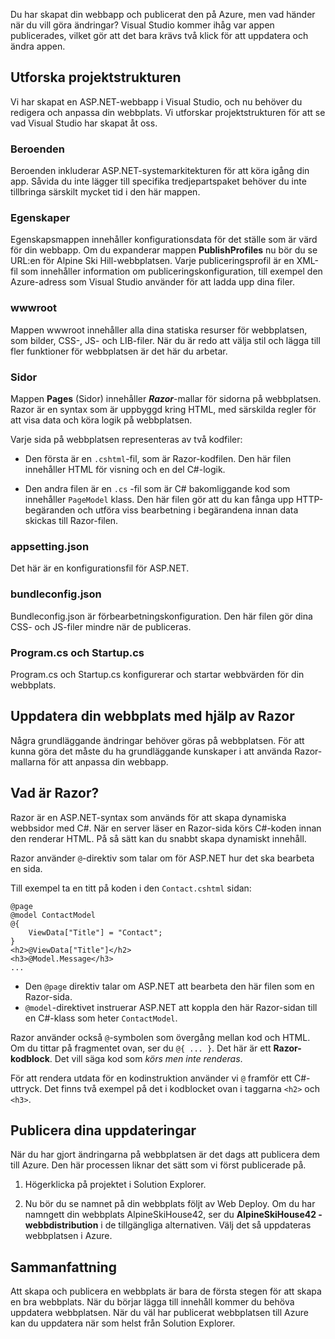 Du har skapat din webbapp och publicerat den på Azure, men vad händer när du vill göra ändringar? Visual Studio kommer ihåg var appen publicerades, vilket gör att det bara krävs två klick för att uppdatera och ändra appen.

## <a name="explore-the-project-structure"></a>Utforska projektstrukturen

Vi har skapat en ASP.NET-webbapp i Visual Studio, och nu behöver du redigera och anpassa din webbplats. Vi utforskar projektstrukturen för att se vad Visual Studio har skapat åt oss.

### <a name="dependencies"></a>Beroenden

Beroenden inkluderar ASP.NET-systemarkitekturen för att köra igång din app. Såvida du inte lägger till specifika tredjepartspaket behöver du inte tillbringa särskilt mycket tid i den här mappen.

### <a name="properties"></a>Egenskaper

Egenskapsmappen innehåller konfigurationsdata för det ställe som är värd för din webbapp. Om du expanderar mappen **PublishProfiles** nu bör du se URL:en för Alpine Ski Hill-webbplatsen. Varje publiceringsprofil är en XML-fil som innehåller information om publiceringskonfiguration, till exempel den Azure-adress som Visual Studio använder för att ladda upp dina filer.

### <a name="wwwroot"></a>wwwroot

Mappen wwwroot innehåller alla dina statiska resurser för webbplatsen, som bilder, CSS-, JS- och LIB-filer. När du är redo att välja stil och lägga till fler funktioner för webbplatsen är det här du arbetar.

### <a name="pages"></a>Sidor

Mappen **Pages** (Sidor) innehåller _**Razor**_-mallar för sidorna på webbplatsen.
Razor är en syntax som är uppbyggd kring HTML, med särskilda regler för att visa data och köra logik på webbplatsen.

Varje sida på webbplatsen representeras av två kodfiler:

- Den första är en `.cshtml`-fil, som är Razor-kodfilen. Den här filen innehåller HTML för visning och en del C#-logik.

- Den andra filen är en `.cs` -fil som är C# bakomliggande kod som innehåller `PageModel` klass. Den här filen gör att du kan fånga upp HTTP-begäranden och utföra viss bearbetning i begärandena innan data skickas till Razor-filen.

### <a name="appsettingjson"></a>appsetting.json

Det här är en konfigurationsfil för ASP.NET.

### <a name="bundleconfigjson"></a>bundleconfig.json

Bundleconfig.json är förbearbetningskonfiguration. Den här filen gör dina CSS- och JS-filer mindre när de publiceras.

### <a name="programcs-and-startupcs"></a>Program.cs och Startup.cs

Program.cs och Startup.cs konfigurerar och startar webbvärden för din webbplats.

## <a name="updating-your-website-using-razor"></a>Uppdatera din webbplats med hjälp av Razor

Några grundläggande ändringar behöver göras på webbplatsen. För att kunna göra det måste du ha grundläggande kunskaper i att använda Razor-mallarna för att anpassa din webbapp.

## <a name="what-is-razor"></a>Vad är Razor?

Razor är en ASP.NET-syntax som används för att skapa dynamiska webbsidor med C#. När en server läser en Razor-sida körs C#-koden innan den renderar HTML. På så sätt kan du snabbt skapa dynamiskt innehåll.

Razor använder `@`-direktiv som talar om för ASP.NET hur det ska bearbeta en sida.

Till exempel ta en titt på koden i den `Contact.cshtml` sidan:

```aspx-csharp
@page
@model ContactModel
@{
    ViewData["Title"] = "Contact";
}
<h2>@ViewData["Title"]</h2>
<h3>@Model.Message</h3>
...
```

- Den `@page` direktiv talar om ASP.NET att bearbeta den här filen som en Razor-sida.
- `@model`-direktivet instruerar ASP.NET att koppla den här Razor-sidan till en C#-klass som heter `ContactModel`.

Razor använder också `@`-symbolen som övergång mellan kod och HTML. Om du tittar på fragmentet ovan, ser du `@{ ... }`. Det här är ett **Razor-kodblock**. Det vill säga kod som _körs men inte renderas_.

För att rendera utdata för en kodinstruktion använder vi `@` framför ett C#-uttryck. Det finns två exempel på det i kodblocket ovan i taggarna `<h2>` och `<h3>`.

## <a name="publish-your-updates"></a>Publicera dina uppdateringar

När du har gjort ändringarna på webbplatsen är det dags att publicera dem till Azure. Den här processen liknar det sätt som vi först publicerade på.

1. Högerklicka på projektet i Solution Explorer.

1. Nu bör du se namnet på din webbplats följt av Web Deploy. Om du har namngett din webbplats AlpineSkiHouse42, ser du **AlpineSkiHouse42 - webbdistribution** i de tillgängliga alternativen. Välj det så uppdateras webbplatsen i Azure.

## <a name="summary"></a>Sammanfattning

Att skapa och publicera en webbplats är bara de första stegen för att skapa en bra webbplats. När du börjar lägga till innehåll kommer du behöva uppdatera webbplatsen. När du väl har publicerat webbplatsen till Azure kan du uppdatera när som helst från Solution Explorer.
